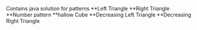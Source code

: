 Contains java solution for patterns
**Left Triangle
**Right Triangle
**Number pattern
**hallow Cube
**Decreasing Left Triangle
**Decreasing Right Triangle

